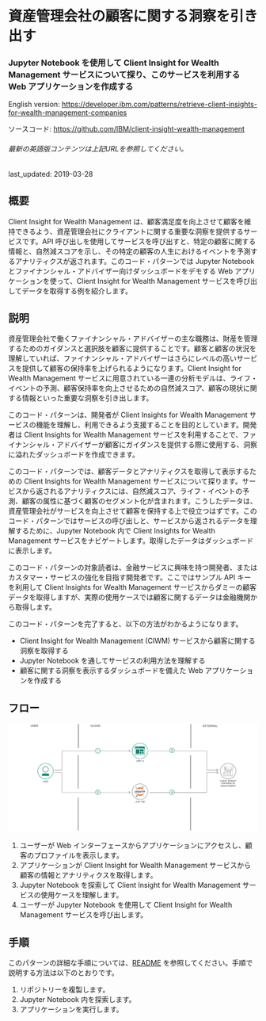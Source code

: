 # 資産管理会社の顧客に関する洞察を引き出す

### Jupyter Notebook を使用して Client Insight for Wealth Management サービスについて探り、このサービスを利用する Web アプリケーションを作成する

English version: https://developer.ibm.com/patterns/retrieve-client-insights-for-wealth-management-companies
  
ソースコード: https://github.com/IBM/client-insight-wealth-management

###### 最新の英語版コンテンツは上記URLを参照してください。
last_updated: 2019-03-28

 ## 概要

Client Insight for Wealth Management は、顧客満足度を向上させて顧客を維持できるよう、資産管理会社にクライアントに関する重要な洞察を提供するサービスです。API 呼び出しを使用してサービスを呼び出すと、特定の顧客に関する情報と、自然減スコアを示し、その特定の顧客の人生におけるイベントを予測するアナリティクスが返されます。このコード・パターンでは Jupyter Notebook とファイナンシャル・アドバイザー向けダッシュボードをデモする Web アプリケーションを使って、Client Insight for Wealth Management サービスを呼び出してデータを取得する例を紹介します。

## 説明

資産管理会社で働くファイナンシャル・アドバイザーの主な職務は、財産を管理するためのガイダンスと選択肢を顧客に提供することです。顧客と顧客の状況を理解していれば、ファイナンシャル・アドバイザーはさらにレベルの高いサービスを提供して顧客の保持率を上げられるようになります。Client Insight for Wealth Management サービスに用意されている一連の分析モデルは、ライフ・イベントの予測、顧客保持率を向上させるための自然減スコア、顧客の現状に関する情報といった重要な洞察を引き出します。

このコード・パターンは、開発者が Client Insights for Wealth Management サービスの機能を理解し、利用できるよう支援することを目的としています。開発者は Client Insights for Wealth Management サービスを利用することで、ファイナンシャル・アドバイザーが顧客にガイダンスを提供する際に使用する、洞察に溢れたダッシュボードを作成できます。

このコード・パターンでは、顧客データとアナリティクスを取得して表示するための Client Insights for Wealth Management サービスについて探ります。サービスから返されるアナリティクスには、自然減スコア、ライフ・イベントの予測、顧客の属性に基づく顧客のセグメント化が含まれます。こうしたデータは、資産管理会社がサービスを向上させて顧客を保持する上で役立つはずです。このコード・パターンではサービスの呼び出しと、サービスから返されるデータを理解するために、Jupyter Notebook 内で Client Insights for Wealth Management サービスをナビゲートします。取得したデータはダッシュボードに表示します。

このコード・パターンの対象読者は、金融サービスに興味を持つ開発者、またはカスタマー・サービスの強化を目指す開発者です。ここではサンプル API キーを利用して Client Insights for Wealth Management サービスからダミーの顧客データを取得しますが、実際の使用ケースでは顧客に関するデータは金融機関から取得します。

このコード・パターンを完了すると、以下の方法がわかるようになります。

* Client Insight for Wealth Management (CIWM) サービスから顧客に関する洞察を取得する
* Jupyter Notebook を通してサービスの利用方法を理解する
* 顧客に関する洞察を表示するダッシュボードを備えた Web アプリケーションを作成する

## フロー

![フロー](./images/wealth-management-architecture.png)

1. ユーザーが Web インターフェースからアプリケーションにアクセスし、顧客のプロファイルを表示します。
1. アプリケーションが Client Insight for Wealth Management サービスから顧客の情報とアナリティクスを取得します。
1. Jupyter Notebook を探索して Client Insight for Wealth Management サービスの使用ケースを理解します。
1. ユーザーが Jupyter Notebook を使用して Client Insight for Wealth Management サービスを呼び出します。

## 手順

このパターンの詳細な手順については、[README](https://github.com/IBM/client-insight-wealth-management) を参照してください。手順で説明する方法は以下のとおりです。

1. リポジトリーを複製します。
1. Jupyter Notebook 内を探索します。
1. アプリケーションを実行します。
